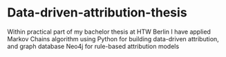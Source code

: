 # Data-driven-attribution-thesis
Within practical part of my bachelor thesis at HTW Berlin I have applied Markov Chains algorithm using Python for building data-driven attribution, and graph database Neo4j for rule-based attribution models 
